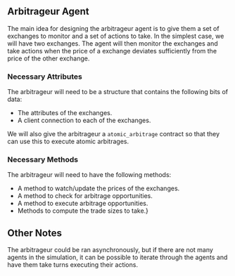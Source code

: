 ## Arbitrageur Agent

The main idea for designing the arbitrageur agent is to give them a set of exchanges to monitor and a set of actions to take. 
In the simplest case, we will have two exchanges.
The agent will then monitor the exchanges and take actions when the price of a exchange deviates sufficiently from the price of the other exchange.

### Necessary Attributes

The arbitrageur will need to be a structure that contains the following bits of data:
- The attributes of the exchanges.
- A client connection to each of the exchanges.

We will also give the arbitrageur a `atomic_arbitrage` contract so that they can use this to execute atomic arbitrages.

### Necessary Methods

The arbitrageur will need to have the following methods:
- A method to watch/update the prices of the exchanges.
- A method to check for arbitrage opportunities.
- A method to execute arbitrage opportunities.
- Methods to compute the trade sizes to take.}

## Other Notes

The arbitrageur could be ran asynchronously, but if there are not many agents in the simulation, it can be possible to iterate through the agents and have them take turns executing their actions.
